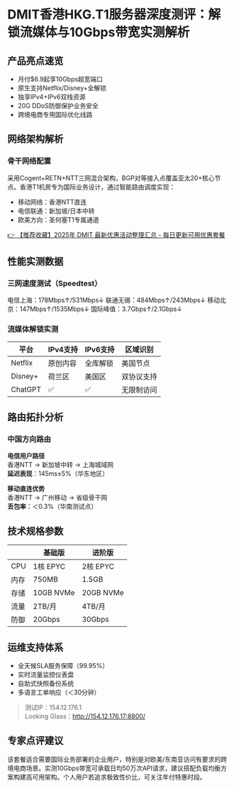 # DMIT香港HKG.T1服务器深度测评：解锁流媒体与10Gbps带宽实测解析

## 产品亮点速览
- 月付$6.9起享10Gbps超宽端口
- 原生支持Netflix/Disney+全解锁
- 独享IPv4+IPv6双栈资源
- 20G DDoS防御保护业务安全
- 跨境电商专用国际优化线路

## 网络架构解析
### 骨干网络配置
采用Cogent+RETN+NTT三网混合架构，BGP对等接入点覆盖亚太20+核心节点。香港T1机房专为国际业务设计，通过智能路由调度实现：
- 移动网络：香港NTT直连
- 电信联通：新加坡/日本中转
- 欧美方向：圣何塞T1专属通道

[👉 【推荐收藏】2025年 DMIT 最新优惠活动整理汇总 - 每日更新可用优惠套餐](https://bit.ly/dmit_coupon)

## 性能实测数据
### 三网速度测试（Speedtest）
 
电信上海：178Mbps↑/531Mbps↓
联通无锡：484Mbps↑/243Mbps↓
移动北京：147Mbps↑/1535Mbps↓
国际峰值：3.7Gbps↑/2.1Gbps↓

### 流媒体解锁实测
| 平台       | IPv4支持 | IPv6支持 | 区域识别   |
|------------|----------|----------|------------|
| Netflix    | 原创内容 | 全库解锁 | 美国节点   |
| Disney+    | 荷兰区   | 美国区   | 双协议支持 |
| ChatGPT    | ✅       | ✅       | 无限制访问 |

## 路由拓扑分析
### 中国方向路由
**电信用户路径**  
香港NTT → 新加坡中转 → 上海城域网  
**延迟表现**：145ms±5%（华东地区）

**移动直连优势**  
香港NTT → 广州移动 → 省级骨干网  
**丢包率**：＜0.3%（华南测试点）

## 技术规格参数
|| 基础版 | 进阶版 |
|---|-------|-------|
|CPU|1核 EPYC|2核 EPYC|
|内存|750MB|1.5GB|
|存储|10GB NVMe|20GB NVMe|
|流量|2TB/月|4TB/月|
|防御|20Gbps|30Gbps|

## 运维支持体系
- 全天候SLA服务保障（99.95%）
- 实时流量监控仪表盘
- 自助式快照备份系统
- 多语言工单响应（＜30分钟）

> 测试IP：154.12.176.1  
> Looking Glass：http://154.12.176.17:8800/

## 专家点评建议
该套餐适合需要国际业务部署的企业用户，特别是对欧美/东南亚访问有要求的跨境电商场景。实测10Gbps带宽可承载日均50万次API请求，建议搭配负载均衡方案构建高可用架构。个人用户若追求极致性价比，可关注年付特惠时段。